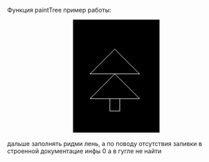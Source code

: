 Функция paintTree
пример работы:

<p align="center">
 <img width="200px" src="img.png" alt="qr"/>
</p>

дальше заполнять ридми лень, а по поводу отсутствия заливки в строенной документацие инфы 0 а в гугле не найти
